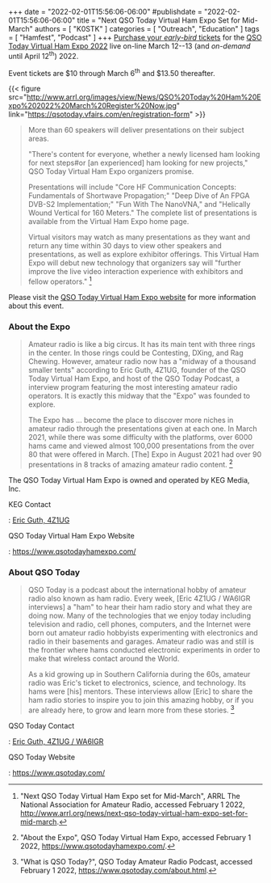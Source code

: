 +++
date = "2022-02-01T15:56:06-06:00"
#publishdate = "2022-02-01T15:56:06-06:00"
title = "Next QSO Today Virtual Ham Expo Set for Mid-March"
authors = [ "K0STK" ]
categories = [ "Outreach", "Education" ]
tags = [ "Hamfest", "Podcast" ]
+++
[Purchase your *early-bird* tickets](https://qsotoday.vfairs.com/en/registration-form)
for the
[QSO Today Virtual Ham Expo 2022](https://www.qsotodayhamexpo.com/)
live on-line March 12--13 (and *on-demand* until April 12<sup>th</sup>)
2022.

Event tickets are $10 through March 6<sup>th</sup> and $13.50 thereafter.

<!--more-->

{{< figure src="http://www.arrl.org/images/view/News/QSO%20Today%20Ham%20Expo%202022%20March%20Register%20Now.jpg" link="https://qsotoday.vfairs.com/en/registration-form" >}}
<p class="clear"></p>

>More than 60 speakers will deliver presentations on their subject areas.
>
>"There's content for everyone, whether a newly licensed ham looking for next
>steps#or [an experienced] ham looking for new projects," QSO Today Virtual Ham
>Expo organizers promise.
>
>Presentations will include "Core HF Communication Concepts: Fundamentals of
>Shortwave Propagation;" "Deep Dive of An FPGA DVB-S2 Implementation;" "Fun
>With The NanoVNA," and "Helically Wound Vertical for 160 Meters." The complete
>list of presentations is available from the Virtual Ham Expo home page.
>
>Virtual visitors may watch as many presentations as they want and return any
>time within 30 days to view other speakers and presentations, as well as
>explore exhibitor offerings. This Virtual Ham Expo will debut new technology
>that organizers say will "further improve the live video interaction
>experience with exhibitors and fellow operators." [^1]

[^1]: "Next QSO Today Virtual Ham Expo set for Mid-March", ARRL The National Association for Amateur Radio, accessed February 1 2022, http://www.arrl.org/news/next-qso-today-virtual-ham-expo-set-for-mid-march.

Please visit the
[QSO Today Virtual Ham Expo website](https://www.qsotodayhamexpo.com/)
for more information about this event.

### About the Expo

>Amateur radio is like a big circus.  It has its main tent with three rings in
>the center.  In those rings could be Contesting, DXing, and Rag Chewing.
>However, amateur radio now has a "midway of a thousand smaller tents"
>according to Eric Guth, 4Z1UG, founder of the QSO Today Virtual Ham Expo, and
>host of the QSO Today Podcast, a interview program featuring the most
>interesting amateur radio operators.  It is exactly this midway that the
>"Expo" was founded to explore.
>
>The Expo has ... become the place to discover more niches in amateur radio
>through the presentations given at each one.  In March 2021, while there was
>some difficulty with the platforms, over 6000 hams came and viewed almost
>100,000 presentations from the over 80 that were offered in March.  [The] Expo
>in August 2021 had over 90 presentations in 8 tracks of amazing amateur radio
>content. [^3]

[^3]: "About the Expo", QSO Today Virtual Ham Expo, accessed February 1 2022, https://www.qsotodayhamexpo.com/.

The QSO Today Virtual Ham Expo is owned and operated by KEG Media, Inc.

KEG Contact

: [Eric Guth, 4Z1UG](https://docs.google.com/forms/d/e/1FAIpQLSd9YHZoq7BT88OKpfmWBYqfUaz5718suqf6rLMNkTM8KpriJA/viewform)

QSO Today Virtual Ham Expo Website

: https://www.qsotodayhamexpo.com/

### About QSO Today

>QSO Today is a podcast about the international hobby of amateur radio
>also known as ham radio. Every week, [Eric 4Z1UG / WA6IGR interviews] a
>"ham" to hear their ham radio story and what they are doing now. Many
>of the technologies that we enjoy today including television and radio,
>cell phones, computers, and the Internet were born out amateur radio
>hobbyists experimenting with electronics and radio in their basements
>and garages. Amateur radio was and still is the frontier where hams
>conducted electronic experiments in order to make that wireless contact
>around the World.
>
>As a kid growing up in Southern California during the 60s, amateur
>radio was Eric's ticket to electronics, science, and technology. Its
>hams were [his] mentors. These interviews allow [Eric] to share the ham
>radio stories to inspire you to join this amazing hobby, or if you are
>already here, to grow and learn more from these stories. [^2]

[^2]: "What is QSO Today?", QSO Today Amateur Radio Podcast, accessed February 1 2022, https://www.qsotoday.com/about.html.

QSO Today Contact

: [Eric Guth, 4Z1UG / WA6IGR](https://www.qsotoday.com/contact.html)

QSO Today Website

: https://www.qsotoday.com/
